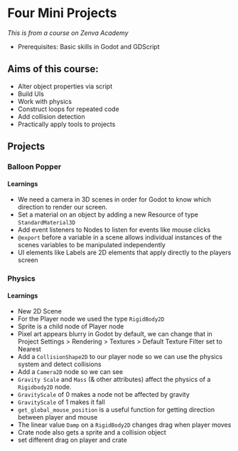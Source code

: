 # Four Mini Projects

_This is from a course on Zenva Academy_

- Prerequisites: Basic skills in Godot and GDScript

## Aims of this course:

- Alter object properties via script
- Build UIs
- Work with physics
- Construct loops for repeated code
- Add collision detection
- Practically apply tools to projects

## Projects

### Balloon Popper

#### Learnings

- We need a camera in 3D scenes in order for Godot to know which direction to render our screen.
- Set a material on an object by adding a new Resource of type `StandardMaterial3D`
- Add event listeners to Nodes to listen for events like mouse clicks
- `@export` before a variable in a scene allows individual instances of the scenes variables to be manipulated independently
- UI elements like Labels are 2D elements that apply directly to the players screen

### Physics

#### Learnings

- New 2D Scene
- For the Player node we used the type `RigidBody2D`
- Sprite is a child node of Player node
- Pixel art appears blurry in Godot by default, we can change that in Project Settings > Rendering > Textures > Default Texture Filter set to Nearest
- Add a `CollisionShape2D` to our player node so we can use the physics system and detect collisions
- Add a `Camera2D` node so we can see
- `Gravity Scale` and `Mass` (& other attributes) affect the physics of a `Rigidbody2D` node.
- `GravityScale` of 0 makes a node not be affected by gravity
- `GravityScale` of 1 makes it fall
- `get_global_mouse_position` is a useful function for getting direction between player and mouse
- The linear value `Damp` on a `RigidBody2D` changes drag when player moves
- Crate node also gets a sprite and a collision object
- set different drag on player and crate
